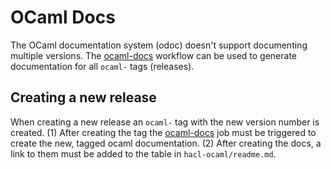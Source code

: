 # OCaml Docs

The OCaml documentation system (odoc) doesn't support documenting multiple versions.
The [ocaml-docs] workflow can be used to generate documentation for all `ocaml-` tags (releases).

## Creating a new release

When creating a new release an `ocaml-` tag with the new version number is created.
(1) After creating the tag the [ocaml-docs] job must be triggered to create the new, tagged ocaml documentation.
(2) After creating the docs, a link to them must be added to the table in `hacl-ocaml/readme.md`.

[ocaml-docs]: https://github.com/cryspen/hacl-packages/actions/workflows/ocaml-docs.yml
